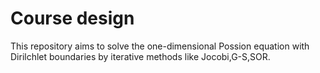 # Course design
This repository aims to solve the one-dimensional Possion equation with Dirilchlet boundaries by iterative methods like Jocobi,G-S,SOR.
